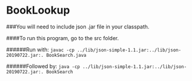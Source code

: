 # BookLookup

###You will need to include json .jar file in your classpath. 

####To run this program, go to the src folder.

######Run with:
  `javac -cp ../lib/json-simple-1.1.jar:../lib/json-20190722.jar:. BookSearch.java`
  
######Followed by:
  `java -cp ../lib/json-simple-1.1.jar:../lib/json-20190722.jar:. BookSearch`
